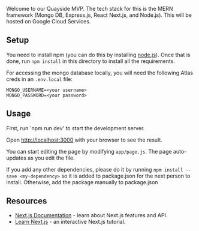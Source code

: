 Welcome to our Quayside MVP. The tech stack for this is the MERN framework (Mongo DB, Express.js, React Next.js, and Node.js). This will be hosted on Google Cloud Services.

## Setup
You need to install npm (you can do this by installing [node.js](https://nodejs.org/en/download)). Once that is done, run `npm install` in this directory to install all the requirements.

For accessing the mongo database locally, you will need the following Atlas creds in an `.env.local` file:

```
MONGO_USERNAME=<your username>
MONGO_PASSWORD=<your password>
```

## Usage

First, run `npm run dev' to start the development server.


Open [http://localhost:3000](http://localhost:3000) with your browser to see the result.

You can start editing the page by modifying `app/page.js`. The page auto-updates as you edit the file.

If you add any other dependencies, please do it by running `npm install --save <my-dependency>` so it is added to package.json for the next person to install. Otherwise, add the package manually to package.json


## Resources
- [Next.js Documentation](https://nextjs.org/docs) - learn about Next.js features and API.
- [Learn Next.js](https://nextjs.org/learn) - an interactive Next.js tutorial.

